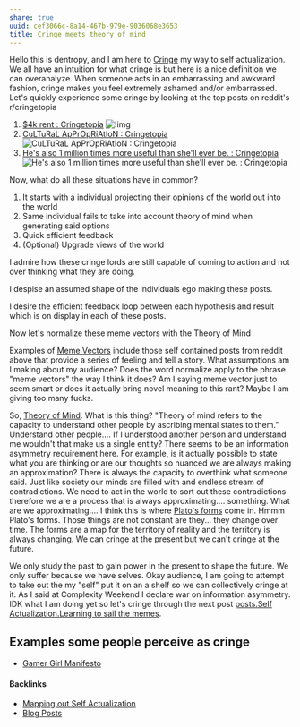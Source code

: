 ```yaml
---
share: true
uuid: cef3066c-8a14-467b-979e-9036068e3653
title: Cringe meets theory of mind
---
```

Hello this is dentropy, and I am here to [Cringe](../eb9539fa-c2c5-49c5-8b1d-3f91d891b59a) my way to self actualization. We all have an intuition for what cringe is but here is a nice definition we can overanalyze. When someone acts in an embarrassing and awkward fashion, cringe makes you feel extremely ashamed and/or embarrassed. Let's quickly experience some cringe by looking at the top posts on reddit's r/cringetopia

<!-- 
Starting by defining something is pretty cringe. It would be better to state what my goal is.

What is my actual goal of this piece, I should read that post on writing.

I want to help conceputalize the concept of "cringe your way to self actualization". If this was a profesional post I would relate to the person first before exploring the idea on the internet. That means that this post is a rough draft. But I need some cringe to build this post on.

My goal with this post is to inspire myself to go out and crinage my way to self actualization.

[wiki.media.list.feeling is the secret](../d3a532e8-2278-4306-a8cf-10102894457a) should be referenced in here.

I want my brand to be viscerally real. Hmmm what are some of the most real experiences I can think of right now?

Let's go read a friend of ours [The River – Medium](https://medium.com/beyond-the-river)


-->


<!-- 1. [$4k rent : Cringetopia](https://old.reddit.com/r/Cringetopia/comments/mejzj0/4k_rent/)
1. [CuLTuRaL ApPrOpRiAtIoN : Cringetopia](https://old.reddit.com/r/Cringetopia/comments/nqn437/cultural_appropriation/)
1. [He's also 1 million times more useful than she'll ever be. : Cringetopia](https://old.reddit.com/r/Cringetopia/comments/faephf/hes_also_1_million_times_more_useful_than_shell/) -->

1. [$4k rent : Cringetopia](https://old.reddit.com/r/Cringetopia/comments/mejzj0/4k_rent/)
   ![!img](https://i.redd.it/63g5a6g9amp61.jpg)
1. [CuLTuRaL ApPrOpRiAtIoN : Cringetopia](https://old.reddit.com/r/Cringetopia/comments/nqn437/cultural_appropriation/)
   ![CuLTuRaL ApPrOpRiAtIoN : Cringetopia](https://i.redd.it/6sv5vdnx4v271.jpg)
1. [He's also 1 million times more useful than she'll ever be. : Cringetopia](https://old.reddit.com/r/Cringetopia/comments/faephf/hes_also_1_million_times_more_useful_than_shell/)
   ![He's also 1 million times more useful than she'll ever be. : Cringetopia](https://i.redd.it/alucmadruhj41.jpg)

Now, what do all these situations have in common?

1. It starts with a individual projecting their opinions of the world out into the world
1. Same individual fails to take into account theory of mind when generating said options
1. Quick efficient feedback
1. (Optional) Upgrade views of the world

I admire how these cringe lords are still capable of coming to action and not over thinking what they are doing.

I despise an assumed shape of the individuals ego making these posts.

I desire the efficient feedback loop between each hypothesis and result which is on display in each of these posts.

Now let's normalize these meme vectors with the Theory of Mind

Examples of [Meme Vectors](../26a548de-5839-42ba-be53-f047c273d046) include those self contained posts from reddit above that provide a series of feeling and tell a story. What assumptions am I making about my audience? Does the word normalize apply to the phrase "meme vectors" the way I think it does? Am I saying meme vector just to seem smart or does it actually bring novel meaning to this rant? Maybe I am giving too many fucks.

So, [Theory of Mind](../4112ed67-47cb-4c85-a8f5-3530d70fcf01). What is this thing? "Theory of mind refers to the capacity to understand other people by ascribing mental states to them." Understand other people.... If I understood another person and understand me wouldn't that make us a single entity? There seems to be an information asymmetry requirement here. For example, is it actually possible to state what you are thinking or are our thoughts so nuanced we are always making an approximation? There is always the capacity to overthink what someone said. Just like society our minds are filled with and endless stream of contradictions. We need to act in the world to sort out these contradictions therefore we are a process that is always approximating.... something. What are we approximating.... I think this is where [Plato's forms](../30ad88dd-75b7-40e0-922e-48ef923ae691) come in. Hmmm Plato's forms. Those things are not constant are they... they change over time. The forms are a map for the territory of reality and the territory is always changing. We can cringe at the present but we can't cringe at the future.

We only study the past to gain power in the present to shape the future. We only suffer because we have selves. Okay audience, I am going to attempt to take out the my "self" put it on an a shelf so we can collectively cringe at it. As I said at Complexity Weekend I declare war on information asymmetry. IDK what I am doing yet so let's cringe through the next post [posts.Self Actualization.Learning to sail the memes](../e3ed979d-7207-4dfa-806c-03aab973a4c9).

## Examples some people perceive as cringe

* [Gamer Girl Manifesto](../32743aff-2183-417b-931a-d1319267e66b)

<!-- 
## Rejected Brainstorming

The human experience is pretty complicated. I believe cringe would be a pretty great tool for a [Concepts.list.Turing test](../6854e23e-3591-4432-9bcc-c82f2121ebd3)

Hello and welcome through the Dentropic Portal, I am the Manic Stoic, and in this blog posts I am going to write out a plan to cringe my way to self actualization.

All I know is that I know nothing. I as an I still have feelings. When I jump in the water I feel cold, when I get rejected I feel pain and anxiety, when I make what should be a reasonable plan for the future and fail to implement it I feel stupid and when I look at what I write I cringe real hard.

I feel like we would gawk in awe if an AI generated these original posts but that is a conversation for another time.

What is the purpose of cringe?
Cringe is once of those forces that provoke a reaction out of people. Just like how [Heuristics.Laws.Cunningham's Law](../"The best way to get the right answer on the Internet is not to ask a question; it's to post the wrong answer.") promotes a reaction from others cringe promotes a reaction from others. It is not those who stated the truth that are remembered it is those who provoked a reaction.

Why do I think I can harness cringe?
I often cringe at myself so hard that I refuse to act. How am I supposed to interact with the world? How does the world want me to behave? Existence can be pretty overwhelming. Existence is overwhelming because we are trying to do too many things at once. I believe I can use cringe as a heuristic to force myself to action.

How do I expect cringe to upgrade my perceptions?
Cringe is another flavor of the [Heuristics.Identify what you don't want](../986c59fd-825e-4a48-bac0-1f229ca5b7d3) heuristic when trying to figure out what you want to do. What you want is probably pretty cringe and acknowledging that cringe will stop you from pursuing it. Depending on your assumptions self actualization can be cringe.

A Cringe Manifesto

Maybe there is a similar phenomenon to the heisenberg uncertainty principal for human interaction. No matter what is said in a conversation the capacity to overthink what is likely the truth is always possible. 

Did [Concepts.list.Medieval Peasants](../359e9740-1586-4216-8dd1-b20d7b9f7d51) cringe? 
-->


#### Backlinks

* [Mapping out Self Actualization](/6d0bbf21-e1ea-4a09-9597-ec479b998235)
* [Blog Posts](/3d59d5cc-de9f-42d3-96fd-e4bb02710a33)